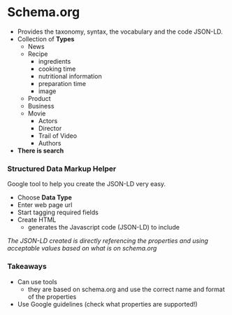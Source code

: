 # Schema.org

* Provides the taxonomy, syntax, the vocabulary and the code JSON-LD.
* Collection of **Types**
	* News
	* Recipe
		* ingredients
		* cooking time
		* nutritional information
		* preparation time
		* image
	* Product
	* Business
	* Movie
		* Actors
		* Director
		* Trail of Video
		* Authors
* **There is search**

### Structured Data Markup Helper
Google tool to help you create the JSON-LD very easy.

* Choose **Data Type**
* Enter web page url
* Start tagging required fields
* Create HTML
	* generates the Javascript code (JSON-LD) to include

_The JSON-LD created is directly referencing the properties
and using acceptable values based on what is on schema.org_


### Takeaways
* Can use tools
	* they are based on schema.org and use the correct name and format of the properties
* Use Google guidelines (check what properties are supported!)